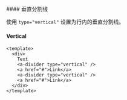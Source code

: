 <cn>
#### 垂直分割线 

使用 `type="vertical"` 设置为行内的垂直分割线。
</cn>
<us>
#### Vertical
</us>

```tpl
<template>
  <div>
    Text
    <a-divider type="vertical" />
    <a href="#">Link</a>
    <a-divider type="vertical" />
    <a href="#">Link</a>
  </div>
</template>
```